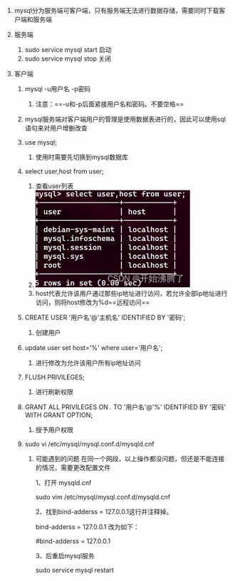 1. mysql分为服务端可客户端，只有服务端无法进行数据存储，需要同时下载客户端和服务端

2. 服务端

    1. sudo service mysql start 启动
    2. sudo service mysql stop 关闭

3. 客户端

    1. mysql -u用户名 -p密码

        1. 注意：==-u和-p后面紧接用户名和密码。不要空格==

    2. mysql服务端对客户端用户的管理是使用数据表进行的，因此可以使用sql语句来对用户增删改查

    3.  use mysql; 

        1. 使用时需要先切换到mysql数据库

    4.  select user,host from user; 

        1. 查看user列表
        2. ![img](res/mysql.assets/26c10d98cc0b4c61b6c42110f454134c.png)
        3. host代表允许该用户通过那些ip地址进行访问，若允许全部ip地址进行访问，则将host修改为%d==远程访问==

    5. CREATE USER '用户名'@'主机名' IDENTIFIED BY '密码';

        1. 创建用户

    6. update user set host='%' where user='用户名';

        1. 进行修改为允许该用户所有ip地址访问

    7. FLUSH PRIVILEGES;

        1. 进行刷新权限

    8. GRANT ALL PRIVILEGES ON *.* TO '用户名'@'%' IDENTIFIED BY '密码' WITH GRANT OPTION;

        1. 授予用户权限

    9. sudo vi /etc/mysql/mysql.conf.d/mysqld.cnf

        1. 可能遇到的问题
            在同一个网段，以上操作都没问题，但还是不能连接的情况，需要更改配置文件

            1、打开 mysqld.cnf

            sudo vim /etc/mysql/mysql.conf.d/mysqld.cnf

            2、找到bind-adderss = 127.0.0.1这行并注释掉。

            bind-adderss = 127.0.0.1 改为如下：

            #bind-adderss = 127.0.0.1

            3、后重启mysql服务

            sudo service mysql restart


            